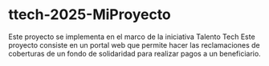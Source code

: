 # ttech-2025-MiProyecto
Este proyecto se implementa en el marco de la iniciativa Talento Tech 
Este proyecto consiste en un portal web que permite hacer las reclamaciones de coberturas de un fondo de solidaridad para realizar pagos a un beneficiario. 
